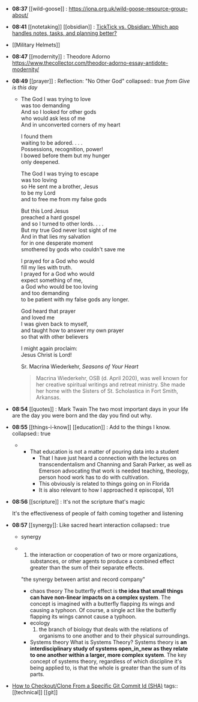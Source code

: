 - **08:37** [[wild-goose]] : https://iona.org.uk/wild-goose-resource-group-about/
- **08:41** [[notetaking]] [[obsidian]] : [TickTick vs. Obsidian: Which app handles notes, tasks, and planning better?](https://www.androidpolice.com/can-ticktick-replace-obsidian-for-note-taking/)
- [[Military Helmets]]
- **08:47** [[modernity]] : Theodore Adorno
  https://www.thecollector.com/theodor-adorno-essay-antidote-modernity/
- **08:49** [[prayer]] : Reflection: "No Other God"
  collapsed:: true
  _from Give is this day_
	- The God I was trying to love  
	  was too demanding  
	  And so I looked for other gods  
	  who would ask less of me  
	  And in unconverted corners of my heart
	  
	  I found them  
	  waiting to be adored. . . .  
	  Possessions, recognition, power!  
	  I bowed before them but my hunger  
	  only deepened.
	  
	  The God I was trying to escape  
	  was too loving  
	  so He sent me a brother, Jesus  
	  to be my Lord  
	  and to free me from my false gods
	  
	  But this Lord Jesus  
	  preached a hard gospel  
	  and so I turned to other lords. . . .  
	  But my true God never lost sight of me  
	  And in that lies my salvation  
	  for in one desperate moment  
	  smothered by gods who couldn't save me
	  
	  I prayed for a God who would  
	  fill my lies with truth.  
	  I prayed for a God who would  
	  expect something of me,  
	  a God who would be too loving  
	  and too demanding  
	  to be patient with my false gods any longer.
	  
	  God heard that prayer  
	  and loved me  
	  I was given back to myself,  
	  and taught how to answer my own prayer  
	  so that with other believers
	  
	  I might again proclaim:  
	  Jesus Christ is Lord!
	  
	  Sr. Macrina Wiederkehr, _Seasons of Your Heart_
	  
	  > Macrina Wiederkehr, OSB (d. April 2020), was well known for her creative spiritual writings and retreat ministry. She made her home with the Sisters of St. Scholastica in Fort Smith, Arkansas.
- **08:54** [[quotes]] : Mark Twain
  The two most important days in your life are the day you were born and the day you find out why.
- **08:55** [[things-i-know]] [[education]] : Add to the things I know.
  collapsed:: true
	- - That education is not a matter of pouring data into a student
		- That I have just heard a connection with the lectures on transcendentalism and Channing and Sarah Parker, as well as Emerson advocating that work is needed teaching, theology, person hood work has to do with cultivation.
		- This obviously is related to things going on in Florida
		- It is also relevant to how I approached it episcopal, 101
- **08:56** [[scripture]] : It's not the scripture that's magic
  
  It's the effectiveness of people of faith coming together and listening
- **08:57** [[synergy]]: Like sacred heart interaction
  collapsed:: true
	- synergy
	- 1. the interaction or cooperation of two or more organizations, substances, or other agents to produce a combined effect greater than the sum of their separate effects.
	  
	  "the synergy between artist and record company"
		- chaos theory
		  The butterfly effect is **the idea that small things can have non-linear impacts on a complex system**. The concept is imagined with a butterfly flapping its wings and causing a typhoon. Of course, a single act like the butterfly flapping its wings cannot cause a typhoon.
		- ecology
		  1. the branch of biology that deals with the relations of organisms to one another and to their physical surroundings.
		- Systems theory
		  What is Systems Theory? Systems theory is **an interdisciplinary study of systems open_in_new as they relate to one another within a larger, more complex system**. The key concept of systems theory, regardless of which discipline it's being applied to, is that the whole is greater than the sum of its parts.
- [How to Checkout/Clone From a Specific Git Commit Id (SHA)](https://devopscube.com/checkout-clone-specific-git-commit-id-sha/)
  tags:: [[technical]] [[git]]